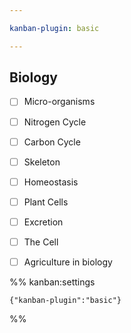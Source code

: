 ```yaml
---

kanban-plugin: basic

---
```


## Biology

- [ ] Micro-organisms
- [ ] Nitrogen Cycle
- [ ] Carbon Cycle
- [ ] Skeleton
- [ ] Homeostasis
- [ ] Plant Cells
- [ ] Excretion
- [ ] The Cell
- [ ] Agriculture in biology




%% kanban:settings
```
{"kanban-plugin":"basic"}
```
%%